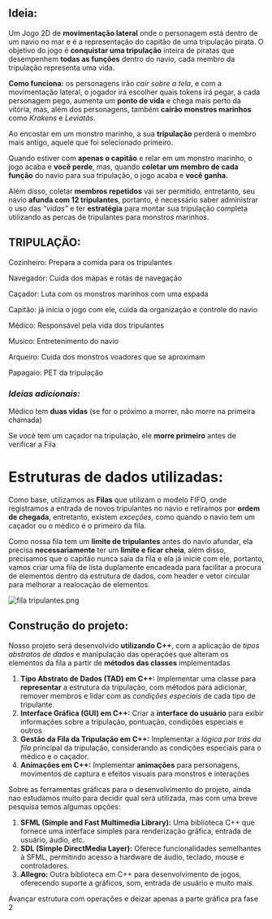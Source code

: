 ## Ideia:

Um Jogo 2D de **movimentação lateral** onde o personagem está dentro de um navio no mar e é a representação do capitão de uma tripulação pirata. O objetivo do jogo é **conquistar uma tripulação** inteira de piratas que desempenhem **todas as funções** dentro do navio, cada membro da tripulação representa uma vida.

**Como funciona:** os personagens irão *cair sobre a tela*, e com a movimentação lateral, o jogador irá escolher quais tokens irá pegar, a cada personagem pego, aumenta um **ponto de vida** e chega mais perto da vitória, mas, além dos personagens, também **cairão monstros marinhos** como *Krakens* e *Leviatãs*. 

Ao encostar em um monstro marinho, a sua **tripulação** perderá o membro mais antigo, aquele que foi selecionado primeiro.

Quando estiver com **apenas o capitão** e relar em um monstro marinho, o jogo acaba e **você perde**, mas, quando **coletar um membro de cada função** do navio para sua tripulação, o jogo acaba e **você ganha.**

Além disso, coletar **membros repetidos** vai ser permitido, entretanto, seu navio **afunda com 12 tripulantes**, portanto, é necessário saber administrar o uso das *“vidas”* e ter **estratégia** para montar sua tripulação completa utilizando as percas de tripulantes para monstros marinhos.

## TRIPULAÇÃO:

Cozinheiro: Prepara a comida para os tripulantes

Navegador: Cuida dos mapas e rotas de navegação

Caçador: Luta com os monstros marinhos com uma espada

Capitão: já inicia o jogo com ele, cuida da organização e controle do navio

Médico: Responsável pela vida dos tripulantes

Musico: Entretenimento do navio

Arqueiro: Cuida dos monstros voadores que se aproximam

Papagaio: PET da tripulação

### *Ideias adicionais:*

Médico tem **duas vidas** (se for o próximo a morrer, não morre na primeira chamada)

Se você tem um caçador na tripulação, ele **morre primeiro** antes de verificar a Fila

# Estruturas de dados utilizadas:

Como base, utilizamos as **Filas** que utilizam o modelo FIFO, onde registramos a entrada de novos tripulantes no navio e retiramos por **ordem de chegada**, entretanto, existem *exceções,* como quando o navio tem um caçador ou o médico é o primeiro da fila.

Como nossa fila tem um **limite de tripulantes** antes do navio afundar, ela precisa **necessariamente** ter um **limite e ficar cheia**, além disso, precisamos que o capitão nunca saia da fila e ela já inicie com ele, portanto, vamos criar uma fila de lista duplamente encadeada para facilitar a procura de elementos dentro da estrutura de dados, com header e vetor circular para melhorar a realocação de elementos.

![fila tripulantes.png](https://prod-files-secure.s3.us-west-2.amazonaws.com/6428a912-891f-4d40-9a9f-1beee71eb364/6abc573b-ed87-45d4-b70a-5f13b03c8cfb/fila_tripulantes.png)

## Construção do projeto:

Nosso projeto será desenvolvido **utilizando C++**, com a aplicação de *tipos abstratos de dados* e manipulação das operações que alteram os elementos da fila a partir de **métodos das classes** implementadas

1. **Tipo Abstrato de Dados (TAD) em C++:** Implementar uma classe para **representar** a estrutura da tripulação, com métodos para adicionar, remover membros e lidar com as *condições especiais* de cada tipo de tripulante.
2. **Interface Gráfica (GUI) em C++:** Criar a **interface do usuário** para exibir informações sobre a tripulação, pontuação, condições especiais e outros
3. **Gestão da Fila da Tripulação em C++:** Implementar a *lógica por trás da fila* principal da tripulação, considerando as condições especiais para o médico e o caçador.
4. **Animações em C++:** Implementar **animações** para personagens, movimentos de captura e efeitos visuais para monstros e interações

Sobre as ferramentas gráficas para o desenvolvimento do projeto, ainda nao estudamos muito para decidir qual será utilizada, mas com uma breve pesquisa temos algumas opções:

1. **SFML (Simple and Fast Multimedia Library):** Uma biblioteca C++ que fornece uma interface simples para renderização gráfica, entrada de usuário, áudio, etc.
2. **SDL (Simple DirectMedia Layer):** Oferece funcionalidades semelhantes à SFML, permitindo acesso a hardware de áudio, teclado, mouse e controladores.
3. **Allegro:** Outra biblioteca em C++ para desenvolvimento de jogos, oferecendo suporte a gráficos, som, entrada de usuário e muito mais.

Avançar estrutura com operações e deizar apenas a parte gráfica pra fase 2